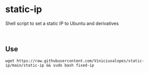 # static-ip
Shell script to set a static IP to Ubuntu and derivatives

<br>

## Use

```
wget https://raw.githubusercontent.com/Viniciusalopes/static-ip/main/static-ip && sudo bash fixed-ip
```
